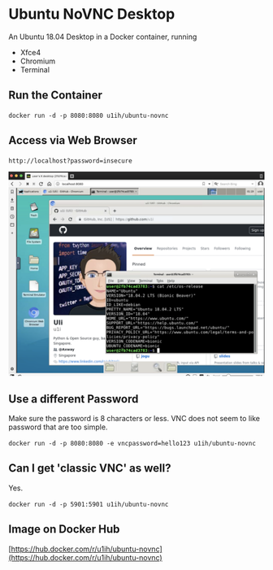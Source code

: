 # Ubuntu NoVNC Desktop

An Ubuntu 18.04 Desktop in a Docker container, running

* Xfce4
* Chromium
* Terminal

## Run the Container

`docker run -d -p 8080:8080 u1ih/ubuntu-novnc`

## Access via Web Browser

`http://localhost?password=insecure`

![](desktop1.png)

## Use a different Password

Make sure the password is 8 characters or less. VNC does not seem to like password that are too simple.

`docker run -d -p 8080:8080 -e vncpassword=hello123 u1ih/ubuntu-novnc`

## Can I get 'classic VNC' as well?

Yes.

`docker run -d -p 5901:5901 u1ih/ubuntu-novnc`

## Image on Docker Hub

[https://hub.docker.com/r/u1ih/ubuntu-novnc](https://hub.docker.com/r/u1ih/ubuntu-novnc)



